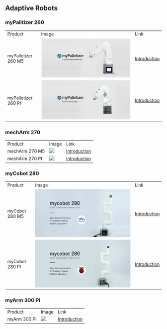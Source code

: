 ## Adaptive Robots

### myPalltizer 260

<table>
<tr>
    <td>Product</td>
    <td>Image</td>
    <td>Link</td>
</tr>
<tr>
    <td>myPalletizer 260 M5</td>
    <td> <img src="../../resourse/2-serialproduct/myP.png"></td>
    <td><a href="https://docs.elephantrobotics.com/docs/mypalletizer-m5-en/">Introduction</a></td>
</tr>
<tr>
    <td>myPalletizer 260 PI</td>
    <td> <img src="../../resourse/2-serialproduct/主图pi.png"></td>
    <td><a href="https://docs.elephantrobotics.com/docs/mypalletizer-pi-en/">Introduction</a></td>
</tr>
</table>

### mechArm 270

<table>
<tr>
    <td>Product</td>
    <td>Image</td>
    <td>Link</td>
</tr>
<tr>
    <td>mechArm 270 M5</td>
    <td> <img src="../../resourse/2-serialproduct/mecharm/2.6.2.png"></td>
    <td><a href="https://docs.elephantrobotics.com/docs/mecharm-m5-en/">Introduction</a></td>
</tr>
<tr>
    <td>mechArm 270 PI</td>
    <td> <img src="../../resourse/2-serialproduct/mecharm/2.6.png"></td>
    <td><a href="https://docs.elephantrobotics.com/docs/mecharm-pi-en/">Introduction</a></td>
</tr>
</table>

### myCobot 280

<table>
<tr>
    <td>Product</td>
    <td>Image</td>
    <td>Link</td>
</tr>
<tr>
    <td>myCobot 280 M5</td>
    <td> <img src="../../resourse/2-serialproduct/2.1-280/main.jpg"></td>
    <td><a href="https://docs.elephantrobotics.com/docs/mycobot-m5-en/">Introduction</a></td>
</tr>
<tr>
    <td>myCobot 280 PI</td>
    <td> <img src="../../resourse/2-serialproduct/2.1-280/Pi/pi.jpg"></td>
    <td><a href="https://docs.elephantrobotics.com/docs/mycobot-pi-en/">Introduction</a></td>
</tr>
</table>

### myArm 300 Pi

<table>
<tr>
    <td>Product</td>
    <td>Image</td>
    <td>Link</td>
</tr>
<tr>
    <td>myArm 300 PI</td>
    <td> <img src="../../resourse/2-serialproduct/2.12-myArm/banner.jpg"></td>
    <td><a href="https://docs.elephantrobotics.com/docs/myarm-pi-300-en/">Introduction</a></td>
</tr>

</table>
